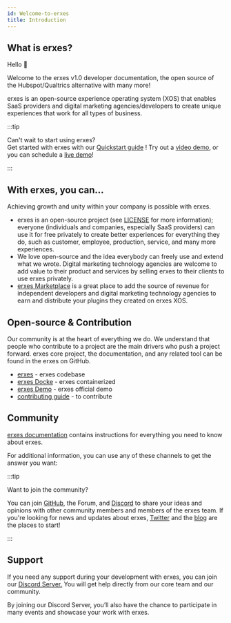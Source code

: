 ```yaml
---
id: Welcome-to-erxes
title: Introduction
---
```




## What is erxes?

Hello 👋

Welcome to the erxes v1.0 developer documentation, the open source of the Hubspot/Qualtrics alternative with many more!

erxes is an open-source experience operating system (XOS) that enables SaaS providers and digital marketing agencies/developers to create unique experiences that work for all types of business.    

:::tip

Can't wait to start using erxes?  
Get started with erxes with our <a href="" >Quickstart guide</a> ! Try out a <a href="">video demo</a>, or you can schedule a <a href="https://xosdemo.erxes.io/" target="_blank">live demo</a>!

:::



## With erxes, you can...

Achieving growth and unity within your company is possible with erxes. 

- erxes is an open-source project (see <a href="https://github.com/erxes/erxes/blob/master/LICENSE.md" target="_blank">LICENSE</a> for more information); everyone (individuals and companies, especially SaaS providers) can use it for free privately to create better experiences for everything they do, such as customer, employee, production, service, and many more experiences. 
- We love open-source and the idea everybody can freely use and extend what we wrote. Digital marketing technology agencies are welcome to add value to their product and services by selling erxes to their clients to use erxes privately. 
- <a href="https://erxes.io/marketplace" target="_blank">erxes Marketplace</a> is a great place to add the source of revenue for independent developers and digital marketing technology agencies to earn and distribute your plugins they created on erxes XOS. 




## Open-source & Contribution

Our community is at the heart of everything we do. We understand that people who contribute to a project are the main drivers who push a project forward. erxes core project, the documentation, and any related tool can be found in the erxes on GitHub. 

- <a href="https://github.com/erxes/erxes" target="_blank">erxes</a> - erxes codebase
- <a href="https://www.erxes.org/installation/docker" target="_blank">erxes Docke</a> - erxes containerized
- <a href="https://xosdemo.erxes.io/" target="_blank">erxes Demo</a> - erxes official demo 
- <a href="https://www.erxes.org/getting-started/contributing-guide" target="_blank">contributing guide</a> - to contribute


## Community

<a href="https://www.erxes.org/overview/deployment-overview" target="_blank">erxes documentation</a> contains instructions for everything you need to know about erxes. 

For additional information, you can use any of these channels to get the answer you want:


:::tip

Want to join the community?

You can join <a href="https://github.com/erxes/erxes" target="_blank">GitHub</a>, the Forum, and <a href=" https://discord.com/invite/aaGzy3gQK5" target="_blank">Discord</a> to share your ideas and opinions with other community members and members of the erxes team. If you're looking for news and updates about erxes, <a href="https://twitter.com/erxesHQ" target="_blank">Twitter</a> and the <a href="https://erxes.io/blog" target="_blank">blog</a> are the places to start!

:::


## Support

If you need any support during your development with erxes, you can join our <a href="https://discord.com/invite/aaGzy3gQK5" target="_blank">Discord Server.</a> You will get help directly from our core team and our community.


By joining our Discord Server, you’ll also have the chance to participate in many events and showcase your work with erxes.

